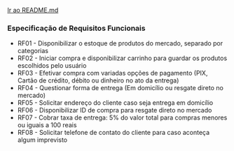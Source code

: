 [Ir ao README.md](../../README.md "Ir para README.d")

### Especificação de Requisitos Funcionais

- RF01 - Disponibilizar o estoque de produtos do mercado, separado por categorias
- RF02 - Iniciar compra e disponibilizar carrinho para guardar os produtos escolhidos pelo usuário
- RF03 - Efetivar compra com variadas opções de pagamento (PIX, Cartão de crédito, débito ou dinheiro no ato da entrega)
- RF04 - Questionar forma de entrega (Em domicílio ou resgate direto no mercado)
- RF05 - Solicitar endereço do cliente caso seja entrega em domicílio
- RF06 - Disponibilizar ID de compra para resgate direto no mercado
- RF07 - Cobrar taxa de entrega: 5% do valor total para compras menores ou iguais a 100 reais
- RF08 - Solicitar telefone de contato do cliente para caso aconteça algum imprevisto
